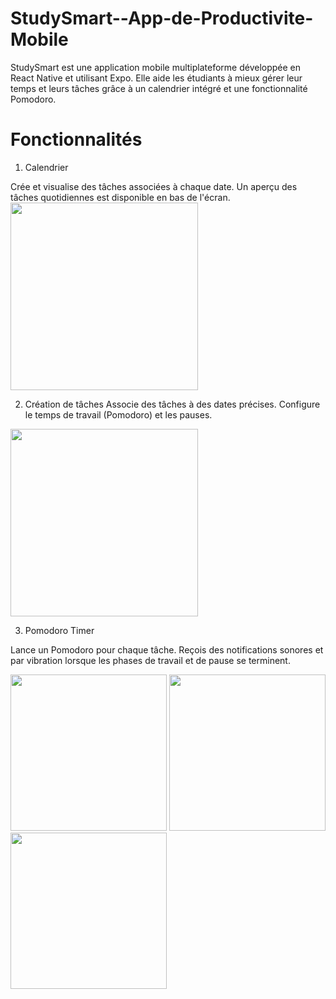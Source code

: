# StudySmart--App-de-Productivite-Mobile
StudySmart est une application mobile multiplateforme développée en React Native et utilisant Expo. Elle aide les étudiants à mieux gérer leur temps et leurs tâches grâce à un calendrier intégré et une fonctionnalité Pomodoro.

# Fonctionnalités
1. Calendrier
   
Crée et visualise des tâches associées à chaque date.
Un aperçu des tâches quotidiennes est disponible en bas de l'écran.
<img src="https://github.com/user-attachments/assets/6ed105b4-d99a-4d64-8dfb-80212b469c5f" width="300">

2. Création de tâches
Associe des tâches à des dates précises.
Configure le temps de travail (Pomodoro) et les pauses.
<img src="https://github.com/user-attachments/assets/b969af83-9439-4685-b4e1-4c65e72a0963" width="300">

3. Pomodoro Timer
   
Lance un Pomodoro pour chaque tâche.
Reçois des notifications sonores et par vibration lorsque les phases de travail et de pause se terminent.
<div> <img src="https://github.com/user-attachments/assets/64ca6fac-c6e4-437b-b503-7220c2925b65" width="250"> <img src="https://github.com/user-attachments/assets/f2e01e8b-7f64-43f6-b4f2-6ebec1b319bd" width="250"> <img src="https://github.com/user-attachments/assets/c62a4a46-f1cf-40db-a657-4e7359b4f7ff" width="250"> </div>

